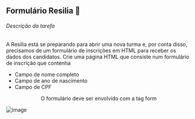 ## Formulário Resilia :honeybee:

###### Descrição da tarefa

A Resilia está se preparando para abrir uma nova turma e, por conta disso, precisamos de um formulário de inscrições em HTML para receber os dados dos candidatos. Crie uma página HTML que consiste num formulário de inscrição que contenha

* Campo de nome completo
* Campo de ano de nascimento
* Campo de CPF

<p align="center">O formulário deve ser envolvido com a tag form</p>

![image](https://raw.githubusercontent.com/55021/formulario-resilia/main/formulario-screenshot.png")